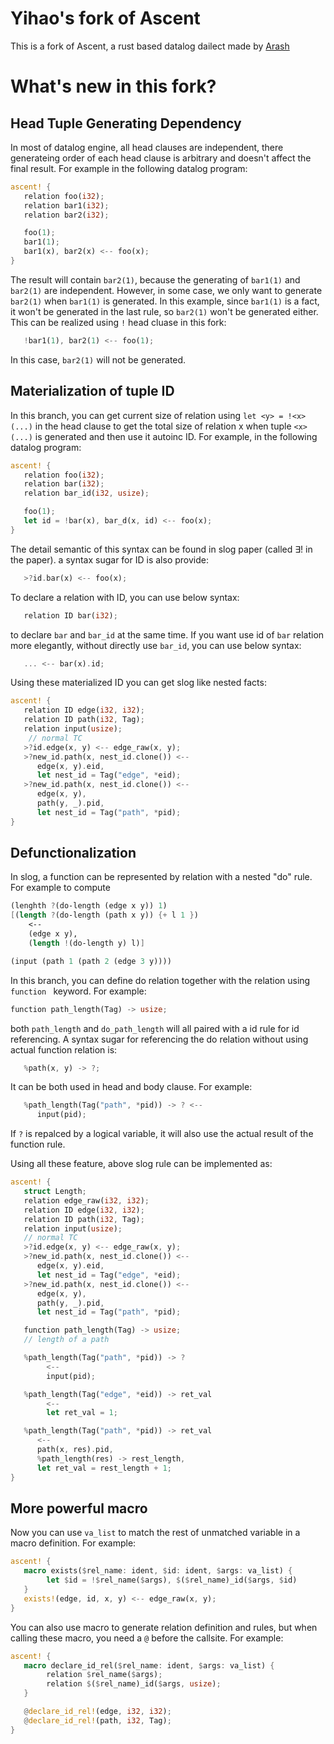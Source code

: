 # Yihao's fork of Ascent

This is a fork of Ascent, a rust based datalog dailect made by [Arash](https://github.com/s-arash)

# What's new in this fork?

## Head Tuple Generating Dependency

In most of datalog engine, all head clauses are independent, there generateing order of each head clause is arbitrary and doesn't affect the final result. For example in the following datalog program:

```rust
ascent! {
   relation foo(i32);
   relation bar1(i32);
   relation bar2(i32);

   foo(1);
   bar1(1);
   bar1(x), bar2(x) <-- foo(x);
}
```

The result will contain `bar2(1)`, because the generating of `bar1(1)` and `bar2(1)` are independent. However, in some case, we only want to generate `bar2(1)` when `bar1(1)` is generated. In this example, since `bar1(1)` is a fact, it won't be generated in the last rule, so `bar2(1)` won't be generated either. This can be realized using `!` head cluase in this fork:

```rust
   !bar1(1), bar2(1) <-- foo(1);
``` 
In this case, `bar2(1)` will not be generated.

## Materialization of tuple ID
In this branch, you can get current size of relation using `let <y> = !<x>(...)` in the head clause to get the total size of relation x when tuple `<x>(...)` is generated and then use it autoinc ID. For example, in the following datalog program:

```rust
ascent! {
   relation foo(i32);
   relation bar(i32);
   relation bar_id(i32, usize);

   foo(1);
   let id = !bar(x), bar_d(x, id) <-- foo(x);
}
```
The detail semantic of this syntax can be found in slog paper (called ∃! in the paper).
a syntax sugar for ID is also provide:
```rust
   >?id.bar(x) <-- foo(x);
```
To declare a relation with ID, you can use  below syntax:
```rust
   relation ID bar(i32);
```
to declare `bar` and `bar_id` at the same time.
If you want use id of `bar` relation more elegantly, without directly use `bar_id`, you can use below syntax:
```rust
   ... <-- bar(x).id;
```
Using these materialized ID you can get slog like nested facts:
```rust
ascent! {
   relation ID edge(i32, i32);
   relation ID path(i32, Tag);
   relation input(usize);
    // normal TC
   >?id.edge(x, y) <-- edge_raw(x, y);
   >?new_id.path(x, nest_id.clone()) <--
      edge(x, y).eid,
      let nest_id = Tag("edge", *eid);
   >?new_id.path(x, nest_id.clone()) <--
      edge(x, y),
      path(y, _).pid,
      let nest_id = Tag("path", *pid);
}
```

## Defunctionalization
In slog, a function can be represented by relation with a nested "do" rule. For example to compute 
```scheme
(lenghth ?(do-length (edge x y)) 1)
[(length ?(do-length (path x y)) {+ l 1 })
    <--
    (edge x y),
    (length !(do-length y) l)]

(input (path 1 (path 2 (edge 3 y))))
```

In this branch, you can define do relation together with the relation using `function ` keyword. For example:
```rust
function path_length(Tag) -> usize;
```
both `path_length` and `do_path_length` will all paired with a id rule for id referencing.
A syntax sugar for referencing the do relation  without using actual function relation is:
```rust
   %path(x, y) -> ?;
```
It can be both used in head and body clause. For example:
```rust
   %path_length(Tag("path", *pid)) -> ? <--
      input(pid);
```
If `?` is repalced by a logical variable, it will also use the actual result of the function rule.

Using all these feature, above slog rule can be implemented as:
```rust
ascent! {
   struct Length;
   relation edge_raw(i32, i32);
   relation ID edge(i32, i32);
   relation ID path(i32, Tag);
   relation input(usize);
   // normal TC
   >?id.edge(x, y) <-- edge_raw(x, y);
   >?new_id.path(x, nest_id.clone()) <--
      edge(x, y).eid,
      let nest_id = Tag("edge", *eid);
   >?new_id.path(x, nest_id.clone()) <--
      edge(x, y),
      path(y, _).pid,
      let nest_id = Tag("path", *pid);

   function path_length(Tag) -> usize;
   // length of a path

   %path_length(Tag("path", *pid)) -> ?
        <--
        input(pid);

   %path_length(Tag("edge", *eid)) -> ret_val
        <--
        let ret_val = 1;

   %path_length(Tag("path", *pid)) -> ret_val
      <-- 
      path(x, res).pid,
      %path_length(res) -> rest_length,
      let ret_val = rest_length + 1;
}
```

## More powerful macro

Now you can use `va_list` to match the rest of unmatched variable in a macro definition. For example:
```rust
ascent! {
   macro exists($rel_name: ident, $id: ident, $args: va_list) {
        let $id = !$rel_name($args), $($rel_name)_id($args, $id)
   }
   exists!(edge, id, x, y) <-- edge_raw(x, y);
}
```
You can also use macro to generate relation definition and rules, but when calling these macro, you need a `@` before the callsite. For example:
```rust
ascent! {
   macro declare_id_rel($rel_name: ident, $args: va_list) {
        relation $rel_name($args);
        relation $($rel_name)_id($args, usize);
   }

   @declare_id_rel!(edge, i32, i32);
   @declare_id_rel!(path, i32, Tag);
}
```
